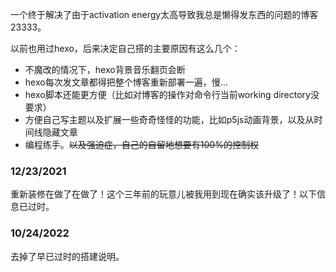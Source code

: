 一个终于解决了由于activation energy太高导致我总是懒得发东西的问题的博客23333。

以前也用过hexo，后来决定自己搭的主要原因有这么几个：
* 不魔改的情况下，hexo背景音乐翻页会断
* hexo每次发文章都得把整个博客重新部署一遍，慢...
* hexo脚本还能更方便（比如对博客的操作对命令行当前working directory没要求）
* 方便自己写主题以及扩展一些奇奇怪怪的功能，比如p5js动画背景，以及从时间线隐藏文章
* 编程练手。~~以及强迫症，自己的自留地想要有100%的控制权~~

### 12/23/2021

重新装修在做了在做了！这个三年前的玩意儿被我用到现在确实该升级了！以下信息已过时。

### 10/24/2022

去掉了早已过时的搭建说明。
